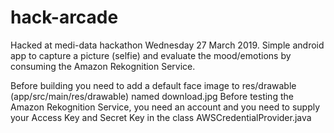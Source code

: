 # hack-arcade
Hacked at medi-data hackathon Wednesday 27 March 2019. Simple android app to capture a picture (selfie) and evaluate the mood/emotions by consuming the Amazon Rekognition Service.

Before building you need to add a default face image to res/drawable (app/src/main/res/drawable) named download.jpg
Before testing the Amazon Rekognition Service, you need an account and you need to supply your Access Key and Secret Key in the class AWSCredentialProvider.java
